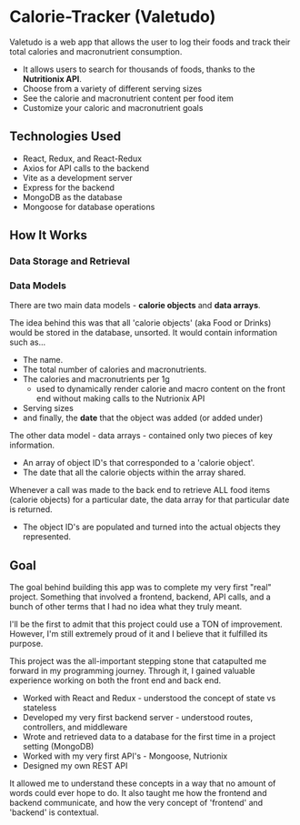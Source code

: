 # Calorie-Tracker (Valetudo)

Valetudo is a web app that allows the user to log their foods and track their total calories and macronutrient consumption.
- It allows users to search for thousands of foods, thanks to the **Nutritionix API**.
- Choose from a variety of different serving sizes
- See the calorie and macronutrient content per food item
- Customize your caloric and macronutrient goals

## Technologies Used
- React, Redux, and React-Redux 
- Axios for API calls to the backend
- Vite as a development server
- Express for the backend
- MongoDB as the database
- Mongoose for database operations

## How It Works
### Data Storage and Retrieval


### Data Models
There are two main data models - **calorie objects** and **data arrays**.

The idea behind this was that all 'calorie objects' (aka Food or Drinks) would be stored in the database, unsorted. It would contain information such as... 
- The name.
- The total number of calories and macronutrients.
- The calories and macronutrients per 1g 
    - used to dynamically render calorie and macro content on the front end without making calls to the Nutrionix API
- Serving sizes
- and finally, the **date** that the object was added (or added under)

The other data model - data arrays - contained only two pieces of key information.
- An array of object ID's that corresponded to a 'calorie object'.
- The date that all the calorie objects within the array shared.

Whenever a call was made to the back end to retrieve ALL food items (calorie objects) for a particular date, the data array for that particular date is returned.
- The object ID's are populated and turned into the actual objects they represented.




## Goal

The goal behind building this app was to complete my very first "real" project. Something that involved a frontend, backend, API calls, and a bunch of other terms that I had no idea what they truly meant.

I'll be the first to admit that this project could use a TON of improvement. However, I'm still extremely proud of it and I believe that it fulfilled its purpose.

This project was the all-important stepping stone that catapulted me forward in my programming journey. Through it, I gained valuable experience working on both the front end and back end.
- Worked with React and Redux - understood the concept of state vs stateless
- Developed my very first backend server - understood routes, controllers, and middleware
- Wrote and retrieved data to a database for the first time in a project setting (MongoDB)
- Worked with my very first API's - Mongoose, Nutrionix
- Designed my own REST API

It allowed me to understand these concepts in a way that no amount of words could ever hope to do. It also taught me how the frontend and backend communicate, and how the very concept of 'frontend' and 'backend' is contextual.





